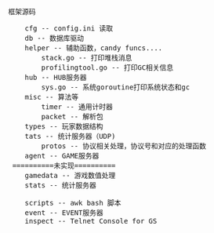 框架源码
<pre>
	cfg -- config.ini 读取
	db -- 数据库驱动
	helper -- 辅助函数，candy funcs....
    	stack.go -- 打印堆栈消息
        profilingtool.go -- 打印GC相关信息
	hub -- HUB服务器
    	sys.go -- 系统goroutine打印系统状态和gc
	misc -- 算法等
    	timer -- 通用计时器
        packet -- 解析包
	types -- 玩家数据结构
    tats -- 统计服务器（UDP)
    	protos -- 协议相关处理，协议号和对应的处理函数
    agent -- GAME服务器
 ==========未实现==========
    gamedata -- 游戏数值处理
    stats -- 统计服务器
    
    scripts -- awk bash 脚本
    event -- EVENT服务器
    inspect -- Telnet Console for GS
</pre>
